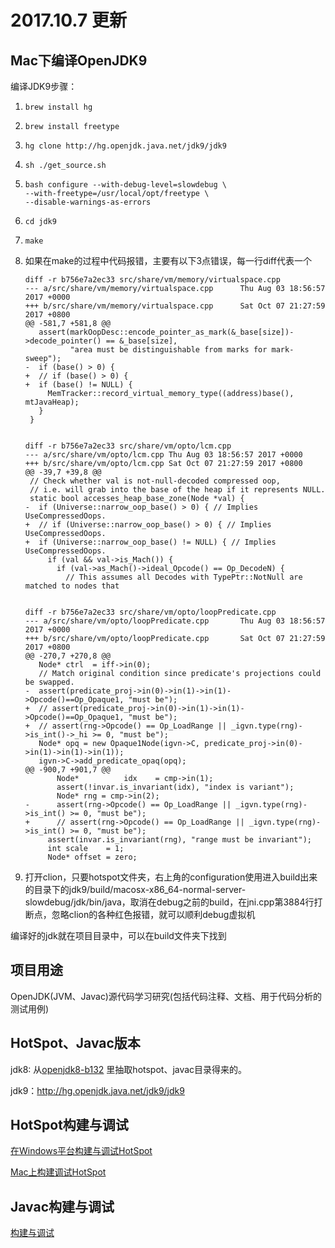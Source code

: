 # 2017.10.7 更新

## Mac下编译OpenJDK9

编译JDK9步骤：

1. ```shell
   brew install hg
   ```

2. ```shell
   brew install freetype
   ```

3. ```shell
   hg clone http://hg.openjdk.java.net/jdk9/jdk9
   ```

4. ```shell
   sh ./get_source.sh
   ```

5. ```shell
   bash configure --with-debug-level=slowdebug \
   --with-freetype=/usr/local/opt/freetype \
   --disable-warnings-as-errors
   ```

6. ```shell
   cd jdk9
   ```

7. ```shell
   make
   ```

8. 如果在make的过程中代码报错，主要有以下3点错误，每一行diff代表一个

   ```shell
   diff -r b756e7a2ec33 src/share/vm/memory/virtualspace.cpp
   --- a/src/share/vm/memory/virtualspace.cpp      Thu Aug 03 18:56:57 2017 +0000
   +++ b/src/share/vm/memory/virtualspace.cpp      Sat Oct 07 21:27:59 2017 +0800
   @@ -581,7 +581,8 @@
      assert(markOopDesc::encode_pointer_as_mark(&_base[size])->decode_pointer() == &_base[size],
             "area must be distinguishable from marks for mark-sweep");
   -  if (base() > 0) {
   +  // if (base() > 0) {
   +  if (base() != NULL) {
        MemTracker::record_virtual_memory_type((address)base(), mtJavaHeap);
      }
    }
    

   diff -r b756e7a2ec33 src/share/vm/opto/lcm.cpp
   --- a/src/share/vm/opto/lcm.cpp Thu Aug 03 18:56:57 2017 +0000
   +++ b/src/share/vm/opto/lcm.cpp Sat Oct 07 21:27:59 2017 +0800
   @@ -39,7 +39,8 @@
    // Check whether val is not-null-decoded compressed oop,
    // i.e. will grab into the base of the heap if it represents NULL.
    static bool accesses_heap_base_zone(Node *val) {
   -  if (Universe::narrow_oop_base() > 0) { // Implies UseCompressedOops.
   +  // if (Universe::narrow_oop_base() > 0) { // Implies UseCompressedOops.
   +  if (Universe::narrow_oop_base() != NULL) { // Implies UseCompressedOops.
        if (val && val->is_Mach()) {
          if (val->as_Mach()->ideal_Opcode() == Op_DecodeN) {
            // This assumes all Decodes with TypePtr::NotNull are matched to nodes that


   diff -r b756e7a2ec33 src/share/vm/opto/loopPredicate.cpp
   --- a/src/share/vm/opto/loopPredicate.cpp       Thu Aug 03 18:56:57 2017 +0000
   +++ b/src/share/vm/opto/loopPredicate.cpp       Sat Oct 07 21:27:59 2017 +0800
   @@ -270,7 +270,8 @@
      Node* ctrl  = iff->in(0);
      // Match original condition since predicate's projections could be swapped.
   -  assert(predicate_proj->in(0)->in(1)->in(1)->Opcode()==Op_Opaque1, "must be");
   +  // assert(predicate_proj->in(0)->in(1)->in(1)->Opcode()==Op_Opaque1, "must be");
   +  // assert(rng->Opcode() == Op_LoadRange || _igvn.type(rng)->is_int()->_hi >= 0, "must be");
      Node* opq = new Opaque1Node(igvn->C, predicate_proj->in(0)->in(1)->in(1)->in(1));
      igvn->C->add_predicate_opaq(opq);
   @@ -900,7 +901,7 @@
          Node*          idx    = cmp->in(1);
          assert(!invar.is_invariant(idx), "index is variant");
          Node* rng = cmp->in(2);
   -      assert(rng->Opcode() == Op_LoadRange || _igvn.type(rng)->is_int() >= 0, "must be");
   +      // assert(rng->Opcode() == Op_LoadRange || _igvn.type(rng)->is_int() >= 0, "must be");
        assert(invar.is_invariant(rng), "range must be invariant");
        int scale    = 1;
        Node* offset = zero;
   ```

9. 打开clion，只要hotspot文件夹，右上角的configuration使用进入build出来的目录下的jdk9/build/macosx-x86_64-normal-server-slowdebug/jdk/bin/java，取消在debug之前的build，在jni.cpp第3884行打断点，忽略clion的各种红色报错，就可以顺利debug虚拟机

编译好的jdk就在项目目录中，可以在build文件夹下找到





## 项目用途

OpenJDK(JVM、Javac)源代码学习研究(包括代码注释、文档、用于代码分析的测试用例) 


## HotSpot、Javac版本

jdk8: 从[openjdk8-b132](http://hg.openjdk.java.net/jdk8/jdk8/tags)
里抽取hotspot、javac目录得来的。

jdk9：http://hg.openjdk.java.net/jdk9/jdk9


## HotSpot构建与调试

[在Windows平台构建与调试HotSpot](https://github.com/codefollower/OpenJDK-Research/blob/master/hotspot/my-docs/%E5%9C%A8Windows%E5%B9%B3%E5%8F%B0%E6%9E%84%E5%BB%BA%E4%B8%8E%E8%B0%83%E8%AF%95HotSpot.md)

[Mac上构建调试HotSpot](https://segmentfault.com/a/1190000005082098)

## Javac构建与调试

[构建与调试](https://github.com/codefollower/OpenJDK-Research/blob/master/javac/my-docs/%E6%9E%84%E5%BB%BA%E4%B8%8E%E8%B0%83%E8%AF%95.md)

